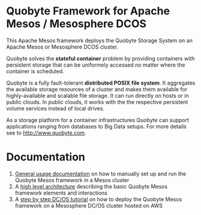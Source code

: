 Quobyte Framework for Apache Mesos / Mesosphere DCOS
====================================================

This Apache Mesos framework deploys the Quobyte Storage System on an Apache Mesos or Mesosphere DCOS cluster.

Quobyte solves the **stateful container** problem by providing containers with persistent storage that can be uniformely accessed no matter where the container is scheduled.

Quobyte is a fully fault-tolerant **distributed POSIX file system**. It aggregates the available storage resources of a cluster
and makes them available for highly-available and scalable file storage. It can run directly on hosts or in public clouds. In
public clouds, it works with the the respective persistent volume services instead of local drives.

As a storage platform for a container infrastructures Quobyte can support applications ranging from databases to Big Data setups. 
For more details see to http://www.quobyte.com.

Documentation
=============

1. [General usage documentation](https://github.com/quobyte/mesos-framework/blob/master/docs/usage.md) on how to manually set up and run the Quobyte Mesos framework in a Mesos cluster
1. A [high level architecture](https://github.com/quobyte/mesos-framework/blob/master/docs/fw_architecture.md) describing the basic Quobyte Mesos framework elements and interactions
1. A [step by step DC/OS tutorial](https://github.com/quobyte/mesos-framework/blob/master/docs/aws_tutorial.md) on how to deploy the Quobyte Mesos framework on a Mesosphere DC/OS cluster hosted on AWS

